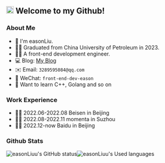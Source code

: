 ## <img src="https://camo.githubusercontent.com/8653492b3ab0c46cc580ad293f0555880ecf8ac82f0a761f17af1335e85e4de6/68747470733a2f2f71706c7573706963747572652e6f73732d636e2d6265696a696e672e616c6979756e63732e636f6d2f364c6a6a51412f48692e676966" height="20"> Welcome to my Github!

### About Me
- 🙋 I'm easonLiu.
- 👨‍🎓 Graduated from China University of Petroleum in 2023.
- 👨‍💻 A front-end development engineer.
- 💻 Blog: [My Blog](https://www.yuque.com/easonliu-rl8as) 
- ✉️ Email: `3289595084@qq.com`
- 💬 WeChat: `front-end-dev-eason`
- 👀 Want to learn C++, Golang and so on

### Work Experience
- 👨‍💻 2022.06-2022.08 Beisen in Beijing
- 👨‍💻 2022.08-2022.11 momenta in Suzhou
- 👨‍💻 2022.12-now Baidu in Beijing

### Github Stats
![easonLiuu's GitHub status](https://github-readme-stats.vercel.app/api?username=easonLiuu&show_icons=true)![easonLiuu's Used languages](https://github-readme-stats.vercel.app/api/top-langs/?username=easonLiuu&layout=compact&hide_border=true&langs_count=10) 



<!-- ![easonLiuu's GitHub stats](https://github-readme-stats.vercel.app/api?username=ljr0425&count_private=true) -->
